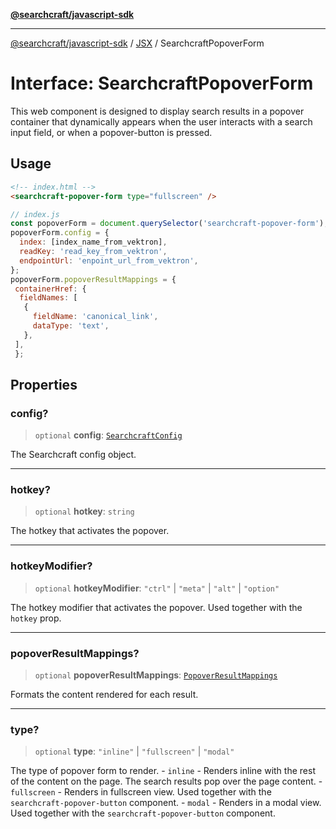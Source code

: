 [**@searchcraft/javascript-sdk**](/reference/sdk/js-vanilla/README.md)

***

[@searchcraft/javascript-sdk](/reference/sdk/js-vanilla/globals.md) / [JSX](/reference/sdk/js-vanilla/namespaces/JSX/README.md) / SearchcraftPopoverForm

# Interface: SearchcraftPopoverForm

This web component is designed to display search results in a popover container that dynamically appears when the user interacts with a search input field, or when a popover-button is pressed.
## Usage
```html
<!-- index.html -->
<searchcraft-popover-form type="fullscreen" />
```
```js
// index.js
const popoverForm = document.querySelector('searchcraft-popover-form');
popoverForm.config = {
  index: [index_name_from_vektron],
  readKey: 'read_key_from_vektron',
  endpointUrl: 'enpoint_url_from_vektron',
};
popoverForm.popoverResultMappings = {
 containerHref: {
  fieldNames: [
   {
     fieldName: 'canonical_link',
     dataType: 'text',
   },
 ],
 };
```

## Properties

### config?

> `optional` **config**: [`SearchcraftConfig`](/reference/sdk/js-vanilla/interfaces/SearchcraftConfig.md)

The Searchcraft config object.

***

### hotkey?

> `optional` **hotkey**: `string`

The hotkey that activates the popover.

***

### hotkeyModifier?

> `optional` **hotkeyModifier**: `"ctrl"` \| `"meta"` \| `"alt"` \| `"option"`

The hotkey modifier that activates the popover. Used together with the `hotkey` prop.

***

### popoverResultMappings?

> `optional` **popoverResultMappings**: [`PopoverResultMappings`](/reference/sdk/js-vanilla/type-aliases/PopoverResultMappings.md)

Formats the content rendered for each result.

***

### type?

> `optional` **type**: `"inline"` \| `"fullscreen"` \| `"modal"`

The type of popover form to render.  - `inline` - Renders inline with the rest of the content on the page. The search results pop over the page content. - `fullscreen` - Renders in fullscreen view. Used together with the `searchcraft-popover-button` component. - `modal` - Renders in a modal view. Used together with the `searchcraft-popover-button` component.
